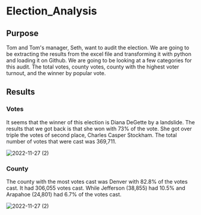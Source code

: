 # Election_Analysis
## Purpose
  Tom and Tom's manager, Seth, want to audit the election. We are going to be extracting the results from the excel file and transforming it with python and loading it on Github. We are going to be looking at a few categories for this audit. The total votes, county votes, county with the highest voter turnout, and the winner by popular vote.

## Results
### Votes
It seems that the winner of this election is Diana DeGette by a landslide. The results that we got back is that she won with 73% of the vote. She got over triple the votes of second place, Charles Casper Stockham. The total number of votes that were cast was 369,711.

![2022-11-27 (2)](https://user-images.githubusercontent.com/114030563/204158985-34b9da52-8b5c-4fa5-bdbc-61bc524da211.png)

### County
The county with the most votes cast was Denver with 82.8% of the votes cast. It had 306,055 votes cast. While Jefferson (38,855) had 10.5% and Arapahoe (24,801) had 6.7% of the votes cast.

![2022-11-27 (2)](https://user-images.githubusercontent.com/114030563/204932346-ba280bf9-4f66-497c-a118-a2857eb6acb9.png)
